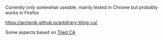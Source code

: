 Currently only somewhat useable, mainly tested in Chrome but probably works in Firefox

https://arctenik.github.io/arbitrary-tiling-ca/

Some aspects based on [Tiled CA](http://linuxenvy.com/bprentice/TiledCA/TiledCA.html)
